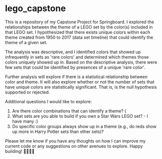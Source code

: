 # lego_capstone
This is a repository of my Capstone Project for Springboard. I explored the relationships between the theme of a LEGO set by the color(s) included in that LEGO set. I hypothesized that there exists unique colors within each theme created from 1950 to 2017 (data set timeline) that could identify the theme of a given set. 

The analysis was descriptive, and I identified colors that showed up infrequently in sets as 'rare colors' and determined which themes those colors uniquely showed up in. Based on the descriptive analysis, there were few sets that could be identified by presences of a unique 'rare color'. 

Further analysis will explore if there is a statistical relationship between color and theme. It will also explore whether or not the number of sets that have unique colors are statistically significant. That is, is the null hypothesis supported or rejected. 

Additional questions I would like to explore:
1. Are there color combinations that can identify a theme? (
2. What sets are you able to build if you own a Star Wars LEGO set? - I have many :)
3. Do specific color groups always show up in a theme (e.g., do reds show up more in Harry Potter sets than other sets)?

Please let me know if you have any thoughts on how I can improve my current code or any suggestions on other avenues to explore. Happy building! 👷‍♀️👷‍♂️
